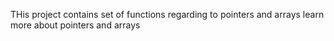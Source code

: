 THis project contains set of functions 
regarding to pointers and arrays
learn more about pointers and arrays